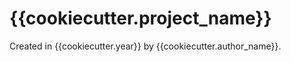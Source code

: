 # {{cookiecutter.project_name}}



Created in {{cookiecutter.year}} by {{cookiecutter.author_name}}.